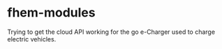 # fhem-modules

Trying to get the cloud API working for the go e-Charger used to charge electric vehicles.

